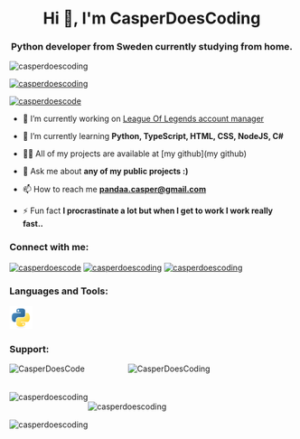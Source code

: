 <h1 align="center">Hi 👋, I'm CasperDoesCoding</h1>
<h3 align="center">Python developer from Sweden currently studying from home.</h3>

<p align="left"> <img src="https://komarev.com/ghpvc/?username=casperdoescoding&label=Profile%20views&color=0e75b6&style=flat" alt="casperdoescoding" /> </p>

<p align="left"> <a href="https://github.com/ryo-ma/github-profile-trophy"><img src="https://github-profile-trophy.vercel.app/?username=casperdoescoding" alt="casperdoescoding" /></a> </p>

<p align="left"> <a href="https://twitter.com/casperdoescode" target="blank"><img src="https://img.shields.io/twitter/follow/casperdoescode?logo=twitter&style=for-the-badge" alt="casperdoescode" /></a> </p>

- 🔭 I’m currently working on [League Of Legends account manager](https://github.com/CasperDoesCoding/account-manager)

- 🌱 I’m currently learning **Python, TypeScript, HTML, CSS, NodeJS, C#**

- 👨‍💻 All of my projects are available at [my github](my github)

- 💬 Ask me about **any of my public projects :)**

- 📫 How to reach me **pandaa.casper@gmail.com**

- ⚡ Fun fact **I procrastinate a lot but when I get to work I work really fast..**

<h3 align="left">Connect with me:</h3>
<p align="left">
<a href="https://twitter.com/casperdoescode" target="blank"><img align="center" src="https://raw.githubusercontent.com/rahuldkjain/github-profile-readme-generator/master/src/images/icons/Social/twitter.svg" alt="casperdoescode" height="30" width="40" /></a>
<a href="https://www.hackerrank.com/casperdoescoding" target="blank"><img align="center" src="https://raw.githubusercontent.com/rahuldkjain/github-profile-readme-generator/master/src/images/icons/Social/hackerrank.svg" alt="casperdoescoding" height="30" width="40" /></a>
<a href="https://www.leetcode.com/casperdoescoding" target="blank"><img align="center" src="https://raw.githubusercontent.com/rahuldkjain/github-profile-readme-generator/master/src/images/icons/Social/leet-code.svg" alt="casperdoescoding" height="30" width="40" /></a>
</p>

<h3 align="left">Languages and Tools:</h3>
<p align="left"> <a href="https://www.python.org" target="_blank" rel="noreferrer"> <img src="https://raw.githubusercontent.com/devicons/devicon/master/icons/python/python-original.svg" alt="python" width="40" height="40"/> </a> </p>

<h3 align="left">Support:</h3>
<p><a href="https://www.buymeacoffee.com/CasperDoesCode"> <img align="left" src="https://cdn.buymeacoffee.com/buttons/v2/default-yellow.png" height="50" width="210" alt="CasperDoesCode" /></a><a href="https://ko-fi.com/CasperDoesCoding"> <img align="left" src="https://cdn.ko-fi.com/cdn/kofi3.png?v=3" height="50" width="210" alt="CasperDoesCoding" /></a></p><br><br>

<p><img align="left" src="https://github-readme-stats.vercel.app/api/top-langs?username=casperdoescoding&show_icons=true&locale=en&layout=compact" alt="casperdoescoding" /></p>

<p>&nbsp;<img align="center" src="https://github-readme-stats.vercel.app/api?username=casperdoescoding&show_icons=true&locale=en" alt="casperdoescoding" /></p>

<p><img align="center" src="https://github-readme-streak-stats.herokuapp.com/?user=casperdoescoding&" alt="casperdoescoding" /></p>
